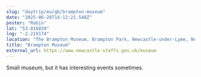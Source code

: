 ```yaml
---
slug: "daytrip/eu/gb/brampton-museum"
date: "2025-06-28T14:12:21.548Z"
poster: "Robin"
lat: "53.016839"
lng: "-2.219174"
location: "The Brampton Museum, Brampton Park, Newcastle-under-Lyme, Newcastle ST5 0QP"
title: "Brampton Museum"
external_url: https://www.newcastle-staffs.gov.uk/museum
---
```

Small museum, but it has interesting events sometimes.